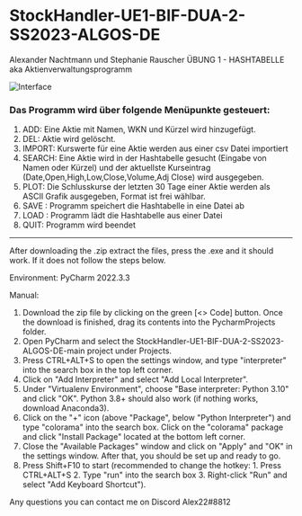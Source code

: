 # StockHandler-UE1-BIF-DUA-2-SS2023-ALGOS-DE

Alexander Nachtmann und Stephanie Rauscher
ÜBUNG 1 - HASHTABELLE aka Aktienverwaltungsprogramm

![Interface](https://user-images.githubusercontent.com/124206820/227749910-19de38c3-5046-41c4-bd73-370c77a671f0.png)

### Das Programm wird über folgende Menüpunkte gesteuert:
1. ADD: Eine Aktie mit Namen, WKN und Kürzel wird hinzugefügt.
2. DEL: Aktie wird gelöscht.
3. IMPORT: Kurswerte für eine Aktie werden aus einer csv Datei importiert
4. SEARCH: Eine Aktie wird in der Hashtabelle gesucht (Eingabe von Namen oder Kürzel) und der aktuellste Kurseintrag (Date,Open,High,Low,Close,Volume,Adj Close) wird ausgegeben.
5. PLOT: Die Schlusskurse der letzten 30 Tage einer Aktie werden als ASCII Grafik ausgegeben, Format ist frei wählbar.
6. SAVE <filename>: Programm speichert die Hashtabelle in eine Datei ab
7. LOAD <filename>: Programm lädt die Hashtabelle aus einer Datei
8. QUIT: Programm wird beendet

------------------------------------------------------------------------------------------------------------------------------------------------------


After downloading the .zip extract the files, press the .exe and it should work. If it does not follow the steps below.

Environment: PyCharm 2022.3.3
  
Manual:

1. Download the zip file by clicking on the green [<> Code] button. Once the download is finished, drag its contents into the PycharmProjects folder.
2. Open PyCharm and select the StockHandler-UE1-BIF-DUA-2-SS2023-ALGOS-DE-main project under Projects.
3. Press CTRL+ALT+S to open the settings window, and type "interpreter" into the search box in the top left corner.
4. Click on "Add Interpreter" and select "Add Local Interpreter".
5. Under "Virtualenv Environment", choose "Base interpreter: Python 3.10" and click "OK". Python 3.8+ should also work (if nothing works, download Anaconda3).
6. Click on the "+" icon (above "Package", below "Python Interpreter") and type "colorama" into the search box. Click on the "colorama" package and click "Install Package" located at the bottom left corner.
7. Close the "Available Packages" window and click on "Apply" and "OK" in the settings window. After that, you should be set up and ready to go.
8. Press Shift+F10 to start (recommended to change the hotkey: 1. Press CTRL+ALT+S 2. Type "run" into the search box 3. Right-click "Run" and select "Add Keyboard Shortcut").


Any questions you can contact me on Discord Alex22#8812
